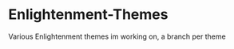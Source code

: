 Enlightenment-Themes
====================

Various Enlightenment themes im working on, a branch per theme
